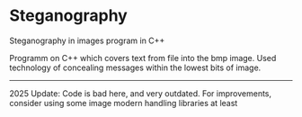 # Steganography
Steganography in images program in C++

Programm on C++ which covers text from file into the bmp image. Used technology of concealing messages within the lowest bits of image.

___
2025 Update: Code is bad here, and very outdated. For improvements, consider using some image modern handling libraries at least
